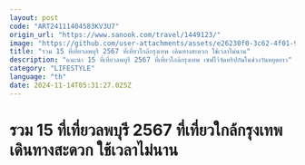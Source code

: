 ```yaml
---
layout: post
code: "ART24111404583KV3U7"
origin_url: "https://www.sanook.com/travel/1449123/"
image: "https://github.com/user-attachments/assets/e26230f0-3c62-4f01-9894-b8f4dde4d8d7"
title: "รวม 15 ที่เที่ยวลพบุรี 2567 ที่เที่ยวใกล้กรุงเทพ เดินทางสะดวก ใช้เวลาไม่นาน"
description: "แนะนำ 15 ที่เที่ยวลพบุรี 2567 ที่เที่ยวใกล้กรุงเทพ เซฟไว้จัดทริปกันในช่วงวันหยุดยาว"
category: "LIFESTYLE"
language: "th"
date: 2024-11-14T05:31:27.025Z
---
```


# รวม 15 ที่เที่ยวลพบุรี 2567 ที่เที่ยวใกล้กรุงเทพ เดินทางสะดวก ใช้เวลาไม่นาน